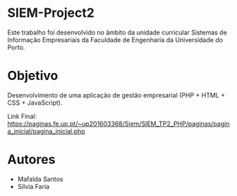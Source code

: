 # SIEM-Project2
Este trabalho foi desenvolvido no âmbito da unidade curricular Sistemas de Informação Empresariais da Faculdade de Engenharia da Universidade do Porto.

# Objetivo
Desenvolvimento de uma aplicação de gestão empresarial (PHP + HTML + CSS + JavaScript).

Link Final: https://paginas.fe.up.pt/~up201603368/Siem/SIEM_TP2_PHP/paginas/pagina_inicial/pagina_inicial.php

# Autores
- Mafalda Santos
- Sílvia Faria
